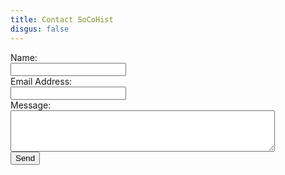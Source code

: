 ```yaml
---
title: Contact SoCoHist
disgus: false
---
```


<form action="https://formspree.io/xwkeekyp" method="POST">
  <!-- You can include any type of input here. Just don't forget to set the name parameter. --> 
   Name:<br>
  <input type="text" name="name"><br>
  Email Address:<br>  
  <input type="email" name="email"><br>
   Message:<br>
  <textarea rows="4" cols="50" name="message"></textarea><br>
  <button type="submit">Send</button>
</form>